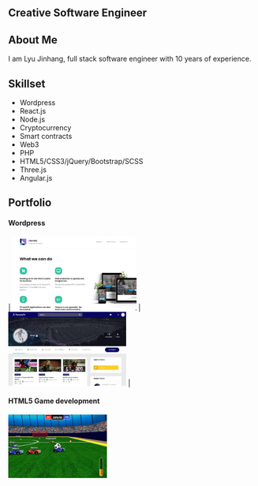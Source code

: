 ## Creative Software Engineer


## About Me
I am Lyu Jinhang, full stack software engineer with 10 years of experience.

## Skillset
- Wordpress
- React.js
- Node.js
- Cryptocurrency
- Smart contracts
- Web3
- PHP
- HTML5/CSS3/jQuery/Bootstrap/SCSS
- Three.js
- Angular.js

## Portfolio
#### Wordpress
| <a target="_blank" href="https://portfolio.literally.co.jp/" ><img height="150" src="https://github.com/TruePai/TruePai/blob/main/assets/company-site.jpg?raw=true" ></a> | <a target="_blank" href="https://panenkatv.com/" ><img height="150" src="https://github.com/TruePai/TruePai/blob/main/assets/soccer-platform2.jpg?raw=true" ></a> |

#### HTML5 Game development
<a target="_blank" href="http://lyu-apps.herokuapp.com/games/bumper-fifa" ><img width="200" src="https://github.com/TruePai/TruePai/blob/main/assets/car-soccer.jpg?raw=true" ></a>




<!--
**TruePai/TruePai** is a ✨ _special_ ✨ repository because its `README.md` (this file) appears on your GitHub profile.

Here are some ideas to get you started:

- 🔭 I’m currently working on ...
- 🌱 I’m currently learning ...
- 👯 I’m looking to collaborate on ...
- 🤔 I’m looking for help with ...
- 💬 Ask me about ...
- 📫 How to reach me: ...
- 😄 Pronouns: ...
- ⚡ Fun fact: ...
-->
